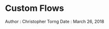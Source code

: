 Custom Flows
==========================================================================
Author : Christopher Torng
Date   : March 26, 2018

